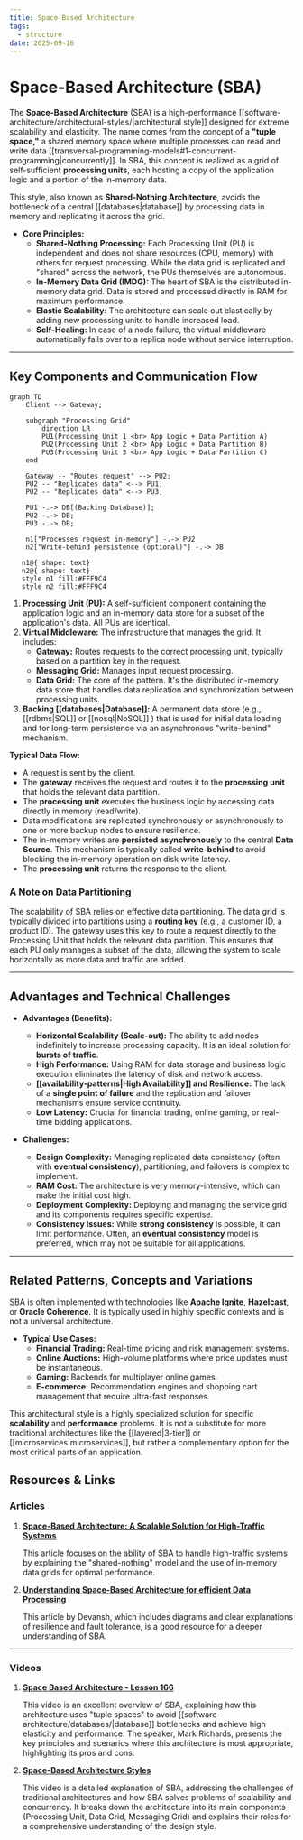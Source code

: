 ```yaml
---
title: Space-Based Architecture
tags:
  - structure
date: 2025-09-16
---
```

# Space-Based Architecture (SBA)

The **Space-Based Architecture** (SBA) is a high-performance [[software-architecture/architectural-styles/|architectural style]] designed for extreme scalability and elasticity. The name comes from the concept of a **"tuple space,"** a shared memory space where multiple processes can read and write data [[transversal-programming-models#1-concurrent-programming|concurrently]]. In SBA, this concept is realized as a grid of self-sufficient **processing units**, each hosting a copy of the application logic and a portion of the in-memory data.

This style, also known as **Shared-Nothing Architecture**, avoids the bottleneck of a central [[databases|database]] by processing data in memory and replicating it across the grid.

* **Core Principles:**
    * **Shared-Nothing Processing:** Each Processing Unit (PU) is independent and does not share resources (CPU, memory) with others for request processing. While the data grid is replicated and "shared" across the network, the PUs themselves are autonomous.
    * **In-Memory Data Grid (IMDG):** The heart of SBA is the distributed in-memory data grid. Data is stored and processed directly in RAM for maximum performance.
    * **Elastic Scalability:** The architecture can scale out elastically by adding new processing units to handle increased load.
    * **Self-Healing:** In case of a node failure, the virtual middleware automatically fails over to a replica node without service interruption.

---

## Key Components and Communication Flow

```mermaid
graph TD
    Client --> Gateway;
    
    subgraph "Processing Grid"
        direction LR
        PU1(Processing Unit 1 <br> App Logic + Data Partition A)
        PU2(Processing Unit 2 <br> App Logic + Data Partition B)
        PU3(Processing Unit 3 <br> App Logic + Data Partition C)
    end

    Gateway -- "Routes request" --> PU2;
    PU2 -- "Replicates data" <--> PU1;
    PU2 -- "Replicates data" <--> PU3;

    PU1 -.-> DB[(Backing Database)];
    PU2 -.-> DB;
    PU3 -.-> DB;

    n1["Processes request in-memory"] -.-> PU2
    n2["Write-behind persistence (optional)"] -.-> DB

   n1@{ shape: text}
   n2@{ shape: text}
   style n1 fill:#FFF9C4
   style n2 fill:#FFF9C4
```

1.  **Processing Unit (PU):** A self-sufficient component containing the application logic and an in-memory data store for a subset of the application's data. All PUs are identical.
2.  **Virtual Middleware:** The infrastructure that manages the grid. It includes:
    *   **Gateway:** Routes requests to the correct processing unit, typically based on a partition key in the request.
    *   **Messaging Grid:** Manages input request processing.
    *   **Data Grid:** The core of the pattern. It's the distributed in-memory data store that handles data replication and synchronization between processing units.
3.  **Backing [[databases|Database]]:** A permanent data store (e.g., [[rdbms|SQL]] or [[nosql|NoSQL]] ) that is used for initial data loading and for long-term persistence via an asynchronous "write-behind" mechanism.

**Typical Data Flow:**
* A request is sent by the client.
* The **gateway** receives the request and routes it to the **processing unit** that holds the relevant data partition.
* The **processing unit** executes the business logic by accessing data directly in memory (read/write).
* Data modifications are replicated synchronously or asynchronously to one or more backup nodes to ensure resilience.
* The in-memory writes are **persisted asynchronously** to the central **Data Source**. This mechanism is typically called **write-behind** to avoid blocking the in-memory operation on disk write latency.
* The **processing unit** returns the response to the client.

### A Note on Data Partitioning

The scalability of SBA relies on effective data partitioning. The data grid is typically divided into partitions using a **routing key** (e.g., a customer ID, a product ID). The gateway uses this key to route a request directly to the Processing Unit that holds the relevant data partition. This ensures that each PU only manages a subset of the data, allowing the system to scale horizontally as more data and traffic are added.

---

## Advantages and Technical Challenges

* **Advantages (Benefits):**
    * **Horizontal Scalability (Scale-out):** The ability to add nodes indefinitely to increase processing capacity. It is an ideal solution for **bursts of traffic**.
    * **High Performance:** Using RAM for data storage and business logic execution eliminates the latency of disk and network access.
    * **[[availability-patterns|High Availability]] and Resilience:** The lack of a **single point of failure** and the replication and failover mechanisms ensure service continuity.
    * **Low Latency:** Crucial for financial trading, online gaming, or real-time bidding applications.

* **Challenges:**
    * **Design Complexity:** Managing replicated data consistency (often with **eventual consistency**), partitioning, and failovers is complex to implement.
    * **RAM Cost:** The architecture is very memory-intensive, which can make the initial cost high.
    * **Deployment Complexity:** Deploying and managing the service grid and its components requires specific expertise.
    * **Consistency Issues:** While **strong consistency** is possible, it can limit performance. Often, an **eventual consistency** model is preferred, which may not be suitable for all applications.

---

## Related Patterns, Concepts and Variations

SBA is often implemented with technologies like **Apache Ignite**, **Hazelcast**, or **Oracle Coherence**. It is typically used in highly specific contexts and is not a universal architecture.

* **Typical Use Cases:**
    * **Financial Trading:** Real-time pricing and risk management systems.
    * **Online Auctions:** High-volume platforms where price updates must be instantaneous.
    * **Gaming:** Backends for multiplayer online games.
    * **E-commerce:** Recommendation engines and shopping cart management that require ultra-fast responses.

This architectural style is a highly specialized solution for specific **scalability** and **performance** problems. It is not a substitute for more traditional architectures like the [[layered|3-tier]] or [[microservices|microservices]], but rather a complementary option for the most critical parts of an application.

## **Resources & Links**

### **Articles**

1.  **[Space-Based Architecture: A Scalable Solution for High-Traffic Systems](https://simsonmoses.medium.com/space-based-architecture-a-scalable-solution-for-high-traffic-systems-6c8ad3fa31fb)**
    
    This article focuses on the ability of SBA to handle high-traffic systems by explaining the "shared-nothing" model and the use of in-memory data grids for optimal performance.

2.  **[Understanding Space-Based Architecture for efficient Data Processing](https://machine-learning-made-simple.medium.com/understanding-space-based-architecture-for-efficient-data-processing-68896a42b991)**
    
    This article by Devansh, which includes diagrams and clear explanations of resilience and fault tolerance, is a good resource for a deeper understanding of SBA.

---

### **Videos**

1.  **[Space Based Architecture - Lesson 166](https://www.youtube.com/watch?v=0nXKFwTEQHY)**
    
    This video is an excellent overview of SBA, explaining how this architecture uses "tuple spaces" to avoid [[software-architecture/databases/|database]] bottlenecks and achieve high elasticity and performance. The speaker, Mark Richards, presents the key principles and scenarios where this architecture is most appropriate, highlighting its pros and cons.

2.  **[Space-Based Architecture Styles](https://www.youtube.com/watch?v=b33qSmRwhgw&t)**
    
    This video is a detailed explanation of SBA, addressing the challenges of traditional architectures and how SBA solves problems of scalability and concurrency. It breaks down the architecture into its main components (Processing Unit, Data Grid, Messaging Grid) and explains their roles for a comprehensive understanding of the design style.